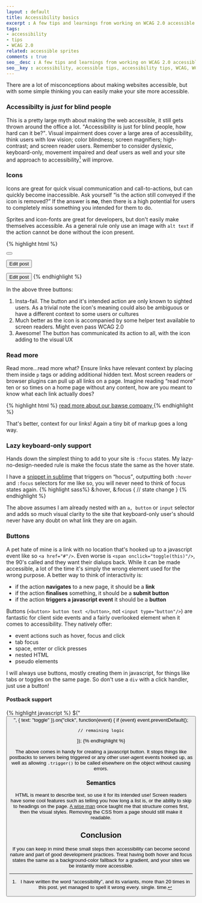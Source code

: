 ```yaml
---
layout : default
title: Accessibility basics
excerpt : A few tips and learnings from working on WCAG 2.0 accessible sites
tags:
- accessibility
- tips
- WCAG 2.0
related: accessible sprites
comments : true
seo__desc : A few tips and learnings from working on WCAG 2.0 accessible sites
seo__key : accessibility, accessible tips, accessibility tips, WCAG, WCAG 2.0, accessible web, low vision, blind, screen reader, screen-reader, high contrast, icon, button
---
```

There are a lot of misconceptions about making websites accessible, but with some simple thinking you can easily make your site more accessible.
<!-- /intro -->

### Accessibilty is *just* for blind people
This is a pretty large myth about making the web accessible, it still gets thrown around the office a lot. <q>Accessibility is just for blind people, how hard can it be?</q>. Visual impairment does cover a large area of accessibility, think users with low vision; color blindness; screen magnifiers; high-contrast; and screen reader users. Remember to consider dyslexic, keyboard-only, movement impaired and deaf users as well and your site and approach to accessibility[^1] will improve.

### Icons
Icons are great for quick visual communication and call-to-actions, but can quickly become inaccessible. Ask yourself <q>is the action still conveyed if the icon is removed?</q> If the answer is **no**, then there is a high potential for users to completely miss something you intended for them to do.

Sprites and icon-fonts are great for developers, but don't easily make themselves accessible. As a general rule only use an image with `alt text` if the action cannot be done without the icon present.

{% highlight html %}
<!-- 1 -->
<button><i class="icon-edit"> </i> </button> 

<!-- 2 -->
<button><i class="icon-edit"> </i> <span class="visuallyhidden">Edit post</span></button>

<!-- 3 -->
<button><i class="icon-edit"> </i> Edit post</button>
{% endhighlight %}

In the above three buttons:

1. Insta-fail. The button and it's intended action are only known to sighted users. As a trivial note the icon's meaning could also be ambiguous or have a different context to some users or cultures
1. Much better as the icon is accompanied by some helper text available to screen readers. Might even pass WCAG 2.0
3. Awesome! The button has communicated its action to all, with the icon adding to the visual UX

### Read more
Read more...read more what? Ensure links have relevant context by placing them inside `p` tags or  adding additional hidden text. Most screen readers or browser plugins can pull up all links on a page. Imagine reading <q>read more</q> ten or so times on a home page without any content, how are you meant to know what each link actually does?

{% highlight html %}
<a href="/about">
   read more
   <span class="visuallyhidden"> about our bawse company</span>
</a>
{% endhighlight %}

That's better, context for our links! Again a tiny bit of markup goes a long way.

### Lazy keyboard-only support
Hands down the simplest thing to add to your site is `:focus` states. My lazy-no-design-needed rule is make the focus state the same as the hover state. 

I have a [snippet in sublime](https://github.com/Piderman/sublime__settings/blob/master/User/Sass/hover-focus.sublime-snippet) that triggers on <q>hocus</q>, outputting both `:hover` and `:focus` selectors for me like so, you will never need to think of focus states again.
{% highlight sass%}
&:hover,
&:focus {
    // state change
}
{% endhighlight %}

The above assumes I am already nested with an `a, button` or `input` selector and adds so much visual clarity to the site that keyboard-only user's should never have any doubt on what link they are on again.

### Buttons
A pet hate of mine is a link with no location that's hooked up to a javascript event like so `<a href="#"/>`. Even worse is `<span onclick="toggle(this)"/>`, the 90's called and they want their dialups back. While it can be made accessible, a lot of the time it's simply the wrong element used for the wrong purpose. A better way to think of interactivity is:

* if the action **navigates** to a new page, it should be a **link**
* if the action **finalises** something, it should be a **submit button**
* if the action **triggers a javascript event** it should be a **button**

Buttons (`<button> button text </button>`, not `<input type="button"/>`) are fantastic for client side events and a fairly overlooked element when it comes to accessibility. They natively offer:

* event actions such as hover, focus and click
* tab focus
* space, enter or click presses
* nested HTML
* pseudo elements

I will always use buttons, mostly creating them in javascript, for things like tabs or toggles on the same page. So don't use a `div` with a click handler, just use a button!

#### Postback support
{% highlight javascript %}
$("<button>", {
    text: "toggle"
}).on("click", function(event) {
    if (event) event.preventDefault();

    // remaining logic
});
{% endhighlight %}

The above comes in handy for creating a javascript button. It stops things like postbacks to servers being triggered or any other user-agent events hooked up, as well as allowing `.trigger()` to be called elsewhere on the object without causing errors.

### Semantics
HTML is meant to describe text, so use it for its intended use! Screen readers have some cool features such as telling you how long a list is, or the ability to skip to headings on the page. [A wise man](http://twitter.com/DanielOgden) once taught me that structure comes first, then the visual styles. Removing the CSS from a page should still make it readable.


## Conclusion
If you can keep in mind these small steps then accessibility can become second nature and part of good development practices. Treat having both hover and focus states the same as a background-color fallback for a gradient, and your sites we be instantly more accessible.

[^1]: I have written the word <q>accessibility</q>, and its variants, more than 20 times in this post, yet managed to spell it wrong every. single. time.
